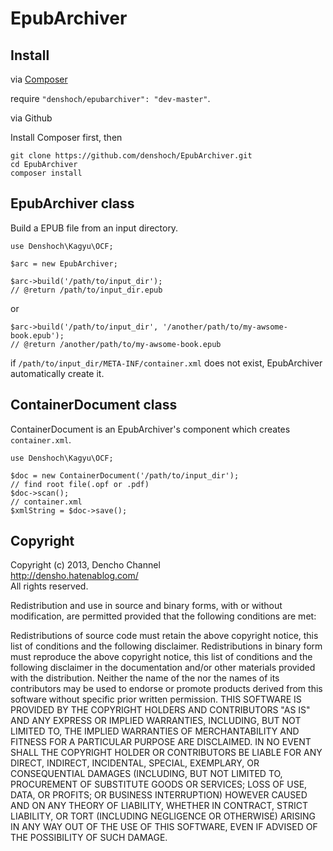 # EpubArchiver

## Install

via [Composer](http://getcomposer.org/)

require `"denshoch/epubarchiver": "dev-master"`.

via Github

Install Composer first, then

    git clone https://github.com/denshoch/EpubArchiver.git
    cd EpubArchiver
    composer install


## EpubArchiver class

Build a EPUB file from an input directory.

    use Denshoch\Kagyu\OCF;
    
    $arc = new EpubArchiver;
    
    $arc->build('/path/to/input_dir');
    // @return /path/to/input_dir.epub

or 

    $arc->build('/path/to/input_dir', '/another/path/to/my-awsome-book.epub');
    // @return /another/path/to/my-awsome-book.epub

if `/path/to/input_dir/META-INF/container.xml` does not exist, EpubArchiver automatically create it.

## ContainerDocument class

ContainerDocument is an EpubArchiver's component which creates `container.xml`. 

    use Denshoch\Kagyu\OCF;
    
    $doc = new ContainerDocument('/path/to/input_dir');
    // find root file(.opf or .pdf)
    $doc->scan();
    // container.xml
    $xmlString = $doc->save();

## Copyright

Copyright (c) 2013, Dencho Channel  
<http://densho.hatenablog.com/>  
All rights reserved.

Redistribution and use in source and binary forms, with or without modification, are permitted provided that the following conditions are met:

Redistributions of source code must retain the above copyright notice, this list of conditions and the following disclaimer.
Redistributions in binary form must reproduce the above copyright notice, this list of conditions and the following disclaimer in the documentation and/or other materials provided with the distribution.
Neither the name of the <ORGANIZATION> nor the names of its contributors may be used to endorse or promote products derived from this software without specific prior written permission.
THIS SOFTWARE IS PROVIDED BY THE COPYRIGHT HOLDERS AND CONTRIBUTORS "AS IS" AND ANY EXPRESS OR IMPLIED WARRANTIES, INCLUDING, BUT NOT LIMITED TO, THE IMPLIED WARRANTIES OF MERCHANTABILITY AND FITNESS FOR A PARTICULAR PURPOSE ARE DISCLAIMED. IN NO EVENT SHALL THE COPYRIGHT HOLDER OR CONTRIBUTORS BE LIABLE FOR ANY DIRECT, INDIRECT, INCIDENTAL, SPECIAL, EXEMPLARY, OR CONSEQUENTIAL DAMAGES (INCLUDING, BUT NOT LIMITED TO, PROCUREMENT OF SUBSTITUTE GOODS OR SERVICES; LOSS OF USE, DATA, OR PROFITS; OR BUSINESS INTERRUPTION) HOWEVER CAUSED AND ON ANY THEORY OF LIABILITY, WHETHER IN CONTRACT, STRICT LIABILITY, OR TORT (INCLUDING NEGLIGENCE OR OTHERWISE) ARISING IN ANY WAY OUT OF THE USE OF THIS SOFTWARE, EVEN IF ADVISED OF THE POSSIBILITY OF SUCH DAMAGE.

